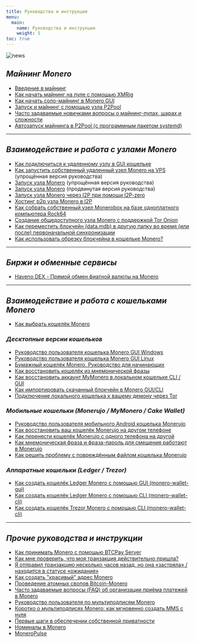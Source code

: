 ```yaml
---
title: Руководства и инструкции
menu:
  main:
    name: Руководства и инструкции
    weight: 5
toc: true
---
```


![news](/img/manuals/mining.png)

## _Майнинг Monero_
- [Введение в майнинг](/manual/introduction-to-mining/)
- [Как начать майнинг на пуле с помощью XMRig](/manual/mine-with-xmrig-to-pool/)
- [Как начать соло-майнинг в Monero GUI](/manual/solo-mine-with-gui/)
- [Запуск и майнинг с помощью узла P2Pool](/manual/how-run-and-mining-p2pool/)
- [Часто задаваемые новичками вопросы о майнинг-пулах, шарах и сложности](/manual/beginner-faq-about-mining-pools-shares-difficulty/)
- [Автозапуск майнинга в P2Pool (с программным пакетом systemd)](/manual/autostart-mining-on-p2pool-with-systemd/)

---

## _Взаимодействие и работа с узлами Monero_
- [Как подключиться к удаленному узлу в GUI кошельке](/manual/how-to-connect-gui-to-remote-node/)
- [Как запустить собственный удаленный узел Monero на VPS](/manual/how-to-run-remote-node-on-vps/) (упрощённая версия руководства)
- [Запуск узла Monero](/manual/how-to-run-monero-node/) (упрощённая версия руководства)
- [Запуск узла Monero](/manual/how-to-run-monero-node-advanced/) (продвинутая версия руководства)
- [Запуск узла Monero через I2P при помощи I2P-zero](/manual/how-to-run-monero-node-over-i2p-with-i2p-zero/)
- [Хостинг p2p узла Monero в I2P](/manual/hosting-p2p-monero-nodes-on-i2p/)
- [Как собрать собственный узел Monerobox на базе одноплатного компьютера Rock64](/manual/building-your-own-monerobox/)
- [Создание общедоступного узла Monero с поддержкой Tor Onion](/manual/how-to-run-monero-node-with-tor-onion/)
- [Как переместить блокчейн (data.mdb) в другую папку во время (или после) первоначальной синхронизации](/manual/how-do-i-move-the-blockchain-data-mdb-to-a-different-directory/)
- [Как использовать обрезку блокчейна в кошельке Monero?](/manual/how-do-i-utilize-blockchain-pruning-in-the-monero-wallet/)

---

## _Биржи и обменные сервисы_
- [Haveno DEX - Прямой обмен фиатной валюты на Monero](/manual/haveno-client-f2f/)

---

## _Взаимодействие и работа с кошельками Monero_
- [Как выбрать кошелёк Monero](/manual/how-to-choose-a-monero-wallet/)

### _Десктопные версии кошельков_
- [Руководство пользователя кошелька Monero GUI Windows](/manual/monero-wallet-gui-windows/)
- [Руководство пользователя кошелька Monero GUI Linux](/manual/monero-wallet-gui-linux/)
- [Бумажный кошелёк Monero. Руководство для начинающих](/manual/monero-paper-wallet/)
- [Как восстановить кошелёк из мнемонической фразы]()
- [Как восстановить аккаунт MyMonero в локальном кошельке CLI / GUI](/manual/how-to-restore-mymonero-wallet-on-gui-cli-wallet/)
- [Как импортировать скачанный блокчейн в Monero GUI/CLI ]()
- [Подключение локального кошелька к вашему демону через Tor](/manual/how-to-connect-your-local-wallet-over-tor/)

### _Мобильные кошельки (Monerujo / MyMonero / Cake Wallet)_
- [Руководство пользователя мобильного Android кошелька Monerujo](/manual/monerujo-wallet-android-user-guide/)
- [Как восстановить ваш кошелёк Monerujo на другом телефоне](/manual/how-to-restore-your-monerujo-wallet-on-a-different-phone/)
- [Как перенести кошелёк Monerujo с одного телефона на другой](/manual/how-to-move-your-monerujo-wallets-from-one-phone-to-another/)
- [Как мнемоническая фраза и фраза-пароль для смещения работают в Monerujo](/manual/how-a-mnemonic-seed-with-offset-passphrase-works-in-monerujo/)
- [Как решить проблему с повреждённым файлом кошелька Monerujo](/manual/how-to-solve-a-corrupt-wallet-file-with-monerujo/)

### _Аппаратные кошельки (Ledger / Trezor)_
- [Как создать кошелёк Ledger Monero с помощью GUI (monero-wallet-gui)](/manual/how-to-generate-a-ledger-monero-wallet-with-the-gui/)
- [Как создать кошелёк Ledger Monero с помощью CLI (monero-wallet-cli)](/manual/how-to-generate-a-ledger-monero-wallet-with-the-cli/)
- [Как создать кошелёк Trezor Monero с помощью CLI (monero-wallet-cli)](/manual/how-to-generate-a-trezor-monero-wallet-with-the-cli/)

---

## _Прочие руководства и инструкции_
- [Как принимать Monero с помощью BTCPay Server](/manual/accepting-monero-via-btcpay-server/)
- [Как мне проверить, что моя транзакция действительно пришла?](/manual/how-do-i-as-a-recipient-verify-that-my-transaction-actually-arrived/)
- [Я отправил транзакцию несколько часов назад, но она «застряла» / находится в статусе «ожидание»](/manual/transaction-stuck-as-pending-in-the-gui/)
- [Как создать "красивый" адрес Monero](/manual/how-to-create-beautiful-monero-address/)
- [Проведение атомных свопов Bitcoin-Monero](/manual/bitcoin-monero-atomic-swaps/)
- [Часто задаваемые вопросы (FAQ) об организации приёма платежей в Monero](/manual/monero_merchant_faq/)
- [Руководство пользователя по мультиподписям Monero](/manual/monero-multisig-users-guide/)
- [Коротко о мультиподписях Monero: как мгновенно создать MMS с нуля](/manual/monero-multisig-run-through-zero-to-mms-in-an-instant/)
- [Первые шаги в обеспечении собственной приватности](/manual/privacy-first-steps/)
- [Номиналы в Monero](/manual/monero-denominations/)
- [MoneroPulse](/manual/moneropulse/)

